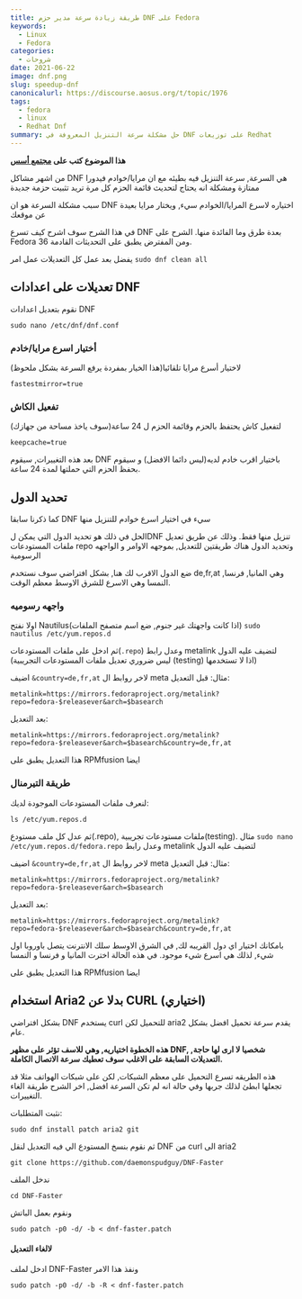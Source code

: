 ```yaml
---
title: طريقة زيادة سرعة مدير حزم DNF على Fedora
keywords:
  - Linux
  - Fedora
categories:
  - شروحات
date: 2021-06-22
image: dnf.png
slug: speedup-dnf
canonicalurl: https://discourse.aosus.org/t/topic/1976
tags:
  - fedora
  - linux
  - Redhat Dnf
summary: حل مشكلة سرعة التنزيل المعروفة في DNF على توزيعات Redhat
---
```


**هذا الموضوع كتب على [مجتمع أسس](https://discourse.aosus.org/t/topic/1976)**

من اشهر مشاكل DNF هي السرعة, سرعة التنزيل فيه بطيئه مع ان مرايا/خوادم فيدورا ممتازة
ومشكلة انه يحتاج لتحديث قائمة الحزم كل مرة تريد تثبيت حزمة جديدة

سبب مشكلة السرعة هو ان DNF اختياره لاسرع المرايا/الخوادم سيء, ويختار مرايا بعيدة عن موقعك

في هذا الشرح سوف اشرح كيف تسرع DNF بعدة طرق وما الفائدة منها.
الشرح على Fedora 36 ومن المفترض يطبق على التحديثات القادمة.

يفضل بعد عمل كل التعديلات عمل امر `sudo dnf clean all`

## تعديلات على اعدادات DNF

نقوم بتعديل اعدادات DNF
```
sudo nano /etc/dnf/dnf.conf
```
### أختيار اسرع مرايا/خادم
لاختيار أسرع مرايا تلقائيا(هذا الخيار بمفردة يرفع السرعة بشكل ملحوظ)
```
fastestmirror=true
```
### تفعيل الكاش
لتفعيل كاش يحتفظ بالحزم وقائمة الحزم ل 24 ساعة(سوف ياخذ مساحة من جهازك)
```
keepcache=true
```

بعد هذه التغييرات, سيقوم DNF باختيار اقرب خادم لديه(ليس دائما الافضل) و سيقوم بحفظ الحزم التي حملتها لمدة 24 ساعة.
## تحديد الدول
كما ذكرنا سابقا DNF سيء  في اختيار اسرع خوادم للتنزيل منها

الحل في ذلك هو تحديد الدول التي يمكن لDNF تنزيل منها فقط.
وذلك عن طريق تعديل ملفات المستودعات repo وتحديد الدول
هناك طريقتين للتعديل, بموجهه الاوامر و الواجهه الرسومية

ضع الدول الاقرب لك هنا, بشكل افتراضي سوف نستخدم de,fr,at وهي المانيا, فرنسا, النمسا وهي الاسرع للشرق الاوسط معظم الوقت.

### واجهه رسوميه
اولا نفتح Nautilus(اذا كانت واجهتك غير جنوم, ضع اسم متصفح الملفات) 
`sudo nautilus /etc/yum.repos.d`

ثم ادخل على ملفات المستودعات(`.repo`) وعدل رابط metalink لتضيف عليه الدول (ليس ضروري تعديل ملفات المستودعات التجريبية (testing) اذا لا تستخدمها)

اضيف `&country=de,fr,at` لاخر روابط ال meta
مثال:
قبل التعديل:
```
metalink=https://mirrors.fedoraproject.org/metalink?repo=fedora-$releasever&arch=$basearch
```
بعد التعديل:
```
metalink=https://mirrors.fedoraproject.org/metalink?repo=fedora-$releasever&arch=$basearch&country=de,fr,at
```

هذا التعديل يطبق على RPMfusion ايضا

### طريقة التيرمنال 
لنعرف ملفات المستودعات الموجودة لديك:
```
ls /etc/yum.repos.d
```
ثم عدل كل ملف مستودع(.repo), ملفات مستودعات تجريبية(testing).
مثال
`sudo nano /etc/yum.repos.d/fedora.repo`
وعدل رابط metalink لتضيف عليه الدول

اضيف `&country=de,fr,at` لاخر روابط ال meta
مثال:
قبل التعديل:
```
metalink=https://mirrors.fedoraproject.org/metalink?repo=fedora-$releasever&arch=$basearch
```
بعد التعديل:
```
metalink=https://mirrors.fedoraproject.org/metalink?repo=fedora-$releasever&arch=$basearch&country=de,fr,at
```
بامكانك اختيار اي دول القريبه لك, في الشرق الاوسط سلك الانترنت يتصل باوروبا اول شيء, لذلك هي اسرع شيء موجود.
في هذه الحالة اخترت المانيا و فرنسا و النمسا

هذا التعديل يطبق على RPMfusion ايضا

## استخدام Aria2 بدلا عن CURL (اختياري)
بشكل افتراضي DNF يستخدم curl للتحميل لكن aria2 يقدم سرعة تحميل افضل بشكل عام.

**هذه الخطوة اختياريه, وهي للاسف تؤثر على مظهر DNF, شخصيا لا ارى لها حاجة,**
**التعديلات السابقة على الاغلب سوف تعطيك سرعة الاتصال الكاملة.**

هذه الطريقه تسرع التحميل على معظم الشبكات, لكن على شبكات الهواتف مثلا قد تجعلها ابطئ
لذلك جربها وفي حالة انه لم تكن السرعة افضل, اخر الشرح طريقة الغاء التغييرات.

نثبت المتطلبات:
```
sudo dnf install patch aria2 git
```
ثم نقوم بنسخ المستودع الي فيه التعديل لنقل DNF من curl الى aria2
```
git clone https://github.com/daemonspudguy/DNF-Faster
```
ندخل الملف
```
cd DNF-Faster
```
ونقوم بعمل الباتش
```
sudo patch -p0 -d/ -b < dnf-faster.patch
```
#### لالغاء التعديل
ادخل لملف DNF-Faster ونفذ هذا الامر
```
sudo patch -p0 -d/ -b -R < dnf-faster.patch
```